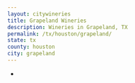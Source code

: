 ```yaml
---
layout: citywineries
title: Grapeland Wineries
description: Wineries in Grapeland, TX
permalink: /tx/houston/grapeland/
state: tx
county: houston
city: grapeland
---
```

-

